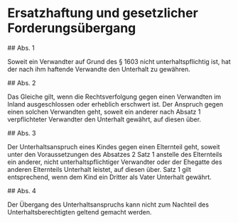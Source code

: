 # Ersatzhaftung und gesetzlicher Forderungsübergang



\#\# Abs. 1

 Soweit ein Verwandter auf Grund des § 1603 nicht unterhaltspflichtig ist, hat der nach ihm haftende Verwandte den Unterhalt zu gewähren.

\#\# Abs. 2

 Das Gleiche gilt, wenn die Rechtsverfolgung gegen einen Verwandten im Inland ausgeschlossen oder erheblich erschwert ist. Der Anspruch gegen einen solchen Verwandten geht, soweit ein anderer nach Absatz 1 verpflichteter Verwandter den Unterhalt gewährt, auf diesen über.

\#\# Abs. 3

 Der Unterhaltsanspruch eines Kindes gegen einen Elternteil geht, soweit unter den Voraussetzungen des Absatzes 2 Satz 1 anstelle des Elternteils ein anderer, nicht unterhaltspflichtiger Verwandter oder der Ehegatte des anderen Elternteils Unterhalt leistet, auf diesen über. Satz 1 gilt entsprechend, wenn dem Kind ein Dritter als Vater Unterhalt gewährt.

\#\# Abs. 4

 Der Übergang des Unterhaltsanspruchs kann nicht zum Nachteil des Unterhaltsberechtigten geltend gemacht werden. 

